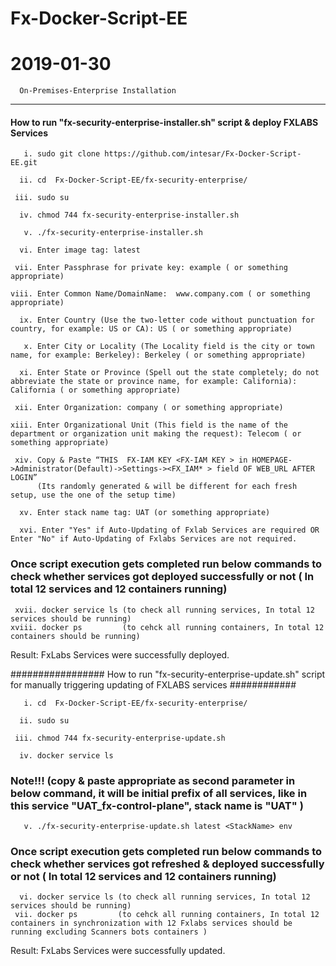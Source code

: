 # Fx-Docker-Script-EE
# 2019-01-30

      On-Premises-Enterprise Installation
----------------------------------------------------------------------------------------------------

#### How to run "fx-security-enterprise-installer.sh" script & deploy FXLABS Services  ############# 


     
       i. sudo git clone https://github.com/intesar/Fx-Docker-Script-EE.git

      ii. cd  Fx-Docker-Script-EE/fx-security-enterprise/

     iii. sudo su

      iv. chmod 744 fx-security-enterprise-installer.sh

       v. ./fx-security-enterprise-installer.sh

      vi. Enter image tag: latest 

     vii. Enter Passphrase for private key: example ( or something appropriate)

    viii. Enter Common Name/DomainName:  www.company.com ( or something appropriate)

      ix. Enter Country (Use the two-letter code without punctuation for country, for example: US or CA): US ( or something appropriate)

       x. Enter City or Locality (The Locality field is the city or town name, for example: Berkeley): Berkeley ( or something appropriate)
                    
      xi. Enter State or Province (Spell out the state completely; do not abbreviate the state or province name, for example: California): California ( or something appropriate)
                      
     xii. Enter Organization: company ( or something appropriate)
                     
    xiii. Enter Organizational Unit (This field is the name of the department or organization unit making the request): Telecom ( or something appropriate) 
                                                   
     xiv. Copy & Paste “THIS  FX-IAM KEY <FX-IAM KEY > in HOMEPAGE->Administrator(Default)->Settings-><FX_IAM* > field OF WEB_URL AFTER LOGIN” 
          (Its randomly generated & will be different for each fresh setup, use the one of the setup time)
                 
      xv. Enter stack name tag: UAT (or something appropriate)
      
      xvi. Enter "Yes" if Auto-Updating of Fxlab Services are required OR Enter "No" if Auto-Updating of Fxlabs Services are not required.
         
### Once script execution gets completed run below commands to check whether services got deployed successfully or not ( In total 12 services and 12 containers running) ######### 
     xvii. docker service ls (to check all running services, In total 12 services should be running)
    xviii. docker ps         (to cehck all running containers, In total 12 containers should be running)
         
Result: FxLabs Services were successfully deployed.
                          
                    
                   
                    
################# How to run "fx-security-enterprise-update.sh" script for manually triggering updating of FXLABS services ############
          
       i. cd  Fx-Docker-Script-EE/fx-security-enterprise/

      ii. sudo su

     iii. chmod 744 fx-security-enterprise-update.sh

      iv. docker service ls 
### Note!!!  (copy & paste appropriate <StackName> as second parameter in below command, it will be initial prefix of all services, like in this service "UAT_fx-control-plane",  stack name is "UAT" ) ####
 
       v. ./fx-security-enterprise-update.sh latest <StackName> env

### Once script execution gets completed run below commands to check whether services got refreshed & deployed successfully or not ( In total 12 services and 12 containers running) ######### 
      vi. docker service ls (to check all running services, In total 12 services should be running)
     vii. docker ps         (to cehck all running containers, In total 12 containers in synchronization with 12 Fxlabs services should be running excluding Scanners bots containers )
         
Result: FxLabs Services were successfully updated.
  
       
